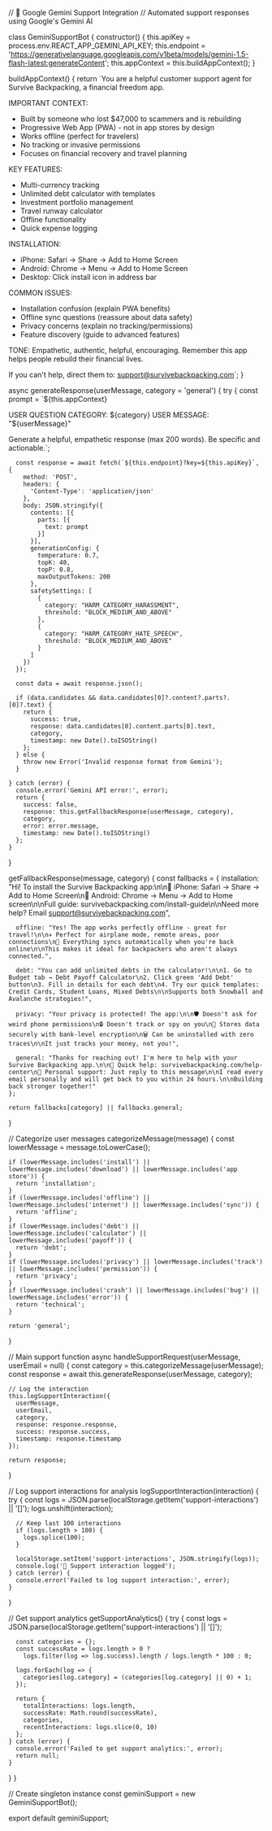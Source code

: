 // 🤖 Google Gemini Support Integration
// Automated support responses using Google's Gemini AI

class GeminiSupportBot {
  constructor() {
    this.apiKey = process.env.REACT_APP_GEMINI_API_KEY;
    this.endpoint = 'https://generativelanguage.googleapis.com/v1beta/models/gemini-1.5-flash-latest:generateContent';
    this.appContext = this.buildAppContext();
  }

  buildAppContext() {
    return `You are a helpful customer support agent for Survive Backpacking, a financial freedom app.

IMPORTANT CONTEXT:
- Built by someone who lost $47,000 to scammers and is rebuilding
- Progressive Web App (PWA) - not in app stores by design
- Works offline (perfect for travelers)
- No tracking or invasive permissions
- Focuses on financial recovery and travel planning

KEY FEATURES:
- Multi-currency tracking
- Unlimited debt calculator with templates
- Investment portfolio management
- Travel runway calculator
- Offline functionality
- Quick expense logging

INSTALLATION:
- iPhone: Safari → Share → Add to Home Screen
- Android: Chrome → Menu → Add to Home Screen
- Desktop: Click install icon in address bar

COMMON ISSUES:
- Installation confusion (explain PWA benefits)
- Offline sync questions (reassure about data safety)
- Privacy concerns (explain no tracking/permissions)
- Feature discovery (guide to advanced features)

TONE: Empathetic, authentic, helpful, encouraging. Remember this app helps people rebuild their financial lives.

If you can't help, direct them to: support@survivebackpacking.com`;
  }

  async generateResponse(userMessage, category = 'general') {
    try {
      const prompt = `${this.appContext}

USER QUESTION CATEGORY: ${category}
USER MESSAGE: "${userMessage}"

Generate a helpful, empathetic response (max 200 words). Be specific and actionable.`;

      const response = await fetch(`${this.endpoint}?key=${this.apiKey}`, {
        method: 'POST',
        headers: {
          'Content-Type': 'application/json'
        },
        body: JSON.stringify({
          contents: [{
            parts: [{
              text: prompt
            }]
          }],
          generationConfig: {
            temperature: 0.7,
            topK: 40,
            topP: 0.8,
            maxOutputTokens: 200
          },
          safetySettings: [
            {
              category: "HARM_CATEGORY_HARASSMENT",
              threshold: "BLOCK_MEDIUM_AND_ABOVE"
            },
            {
              category: "HARM_CATEGORY_HATE_SPEECH", 
              threshold: "BLOCK_MEDIUM_AND_ABOVE"
            }
          ]
        })
      });

      const data = await response.json();
      
      if (data.candidates && data.candidates[0]?.content?.parts?.[0]?.text) {
        return {
          success: true,
          response: data.candidates[0].content.parts[0].text,
          category,
          timestamp: new Date().toISOString()
        };
      } else {
        throw new Error('Invalid response format from Gemini');
      }
      
    } catch (error) {
      console.error('Gemini API error:', error);
      return {
        success: false,
        response: this.getFallbackResponse(userMessage, category),
        category,
        error: error.message,
        timestamp: new Date().toISOString()
      };
    }
  }

  getFallbackResponse(message, category) {
    const fallbacks = {
      installation: "Hi! To install the Survive Backpacking app:\n\n📱 iPhone: Safari → Share → Add to Home Screen\n🤖 Android: Chrome → Menu → Add to Home screen\n\nFull guide: survivebackpacking.com/install-guide\n\nNeed more help? Email support@survivebackpacking.com",
      
      offline: "Yes! The app works perfectly offline - great for travel!\n\n✈️ Perfect for airplane mode, remote areas, poor connections\n🔄 Everything syncs automatically when you're back online\n\nThis makes it ideal for backpackers who aren't always connected.",
      
      debt: "You can add unlimited debts in the calculator!\n\n1. Go to Budget tab → Debt Payoff Calculator\n2. Click green 'Add Debt' button\n3. Fill in details for each debt\n4. Try our quick templates: Credit Cards, Student Loans, Mixed Debts\n\nSupports both Snowball and Avalanche strategies!",
      
      privacy: "Your privacy is protected! The app:\n\n🛡️ Doesn't ask for weird phone permissions\n🔒 Doesn't track or spy on you\n💾 Stores data securely with bank-level encryption\n🗑️ Can be uninstalled with zero traces\n\nIt just tracks your money, not you!",
      
      general: "Thanks for reaching out! I'm here to help with your Survive Backpacking app.\n\n📖 Quick help: survivebackpacking.com/help-center\n💬 Personal support: Just reply to this message\n\nI read every email personally and will get back to you within 24 hours.\n\nBuilding back stronger together!"
    };

    return fallbacks[category] || fallbacks.general;
  }

  // Categorize user messages
  categorizeMessage(message) {
    const lowerMessage = message.toLowerCase();
    
    if (lowerMessage.includes('install') || lowerMessage.includes('download') || lowerMessage.includes('app store')) {
      return 'installation';
    }
    if (lowerMessage.includes('offline') || lowerMessage.includes('internet') || lowerMessage.includes('sync')) {
      return 'offline';
    }
    if (lowerMessage.includes('debt') || lowerMessage.includes('calculator') || lowerMessage.includes('payoff')) {
      return 'debt';
    }
    if (lowerMessage.includes('privacy') || lowerMessage.includes('track') || lowerMessage.includes('permission')) {
      return 'privacy';
    }
    if (lowerMessage.includes('crash') || lowerMessage.includes('bug') || lowerMessage.includes('error')) {
      return 'technical';
    }
    
    return 'general';
  }

  // Main support function
  async handleSupportRequest(userMessage, userEmail = null) {
    const category = this.categorizeMessage(userMessage);
    const response = await this.generateResponse(userMessage, category);
    
    // Log the interaction
    this.logSupportInteraction({
      userMessage,
      userEmail,
      category,
      response: response.response,
      success: response.success,
      timestamp: response.timestamp
    });

    return response;
  }

  // Log support interactions for analysis
  logSupportInteraction(interaction) {
    try {
      const logs = JSON.parse(localStorage.getItem('support-interactions') || '[]');
      logs.unshift(interaction);
      
      // Keep last 100 interactions
      if (logs.length > 100) {
        logs.splice(100);
      }
      
      localStorage.setItem('support-interactions', JSON.stringify(logs));
      console.log('📝 Support interaction logged');
    } catch (error) {
      console.error('Failed to log support interaction:', error);
    }
  }

  // Get support analytics
  getSupportAnalytics() {
    try {
      const logs = JSON.parse(localStorage.getItem('support-interactions') || '[]');
      
      const categories = {};
      const successRate = logs.length > 0 ? 
        logs.filter(log => log.success).length / logs.length * 100 : 0;
      
      logs.forEach(log => {
        categories[log.category] = (categories[log.category] || 0) + 1;
      });

      return {
        totalInteractions: logs.length,
        successRate: Math.round(successRate),
        categories,
        recentInteractions: logs.slice(0, 10)
      };
    } catch (error) {
      console.error('Failed to get support analytics:', error);
      return null;
    }
  }
}

// Create singleton instance
const geminiSupport = new GeminiSupportBot();

export default geminiSupport;
